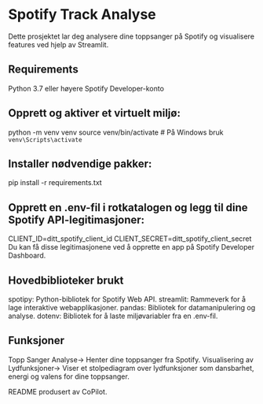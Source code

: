 # Spotify Track Analyse
Dette prosjektet lar deg analysere dine toppsanger på Spotify og visualisere features ved hjelp av Streamlit.

## Requirements
Python 3.7 eller høyere
Spotify Developer-konto


## Opprett og aktiver et virtuelt miljø:
python -m venv venv
source venv/bin/activate  # På Windows bruk `venv\Scripts\activate`

## Installer nødvendige pakker:
pip install -r requirements.txt

## Opprett en .env-fil i rotkatalogen og legg til dine Spotify API-legitimasjoner:
CLIENT_ID=ditt_spotify_client_id
CLIENT_SECRET=ditt_spotify_client_secret
Du kan få disse legitimasjonene ved å opprette en app på Spotify Developer Dashboard.

## Hovedbiblioteker brukt
spotipy: Python-bibliotek for Spotify Web API.
streamlit: Rammeverk for å lage interaktive webapplikasjoner.
pandas: Bibliotek for datamanipulering og analyse.
dotenv: Bibliotek for å laste miljøvariabler fra en .env-fil.

## Funksjoner
Topp Sanger Analyse-> Henter dine toppsanger fra Spotify.
Visualisering av Lydfunksjoner-> Viser et stolpediagram over lydfunksjoner som dansbarhet, energi og valens for dine toppsanger.

README produsert av CoPilot. 
